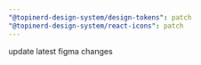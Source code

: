 ```yaml
---
"@topinerd-design-system/design-tokens": patch
"@topinerd-design-system/react-icons": patch
---
```


update latest figma changes
